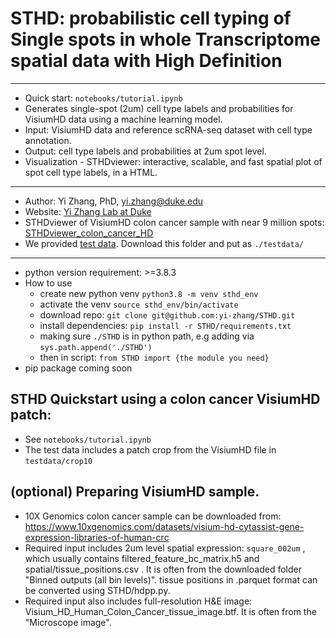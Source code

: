 # STHD: probabilistic cell typing of Single spots in whole Transcriptome spatial data with High Definition

---

- Quick start: `notebooks/tutorial.ipynb`
- Generates single-spot (2um) cell type labels and probabilities for VisiumHD data using a machine learning model.
- Input: VisiumHD data and reference scRNA-seq dataset with cell type annotation.
- Output: cell type labels and probabilities at 2um spot level.
- Visualization - STHDviewer: interactive, scalable, and fast spatial plot of spot cell type labels, in a HTML.

---

- Author: Yi Zhang, PhD, yi.zhang@duke.edu
- Website: [Yi Zhang Lab at Duke](https://yi-zhang-compbio-lab.github.io)
- STHDviewer of VisiumHD colon cancer sample with near 9 million spots: [STHDviewer_colon_cancer_HD](https://yi-zhang-compbio-lab.github.io/STHDviewer_colon_cancer_hd)
- We provided [test data](https://duke.box.com/v/yi-zhang-duke-sthd-test). Download this folder and put as `./testdata/`

---
- python version requirement: >=3.8.3
- How to use
  - create new python venv `python3.8 -m venv sthd_env`
  - activate the venv `source sthd_env/bin/activate`
  - download repo: `git clone git@github.com:yi-zhang/STHD.git`
  - install dependencies: `pip install -r STHD/requirements.txt`
  - making sure `./STHD` is in python path, e.g adding via `sys.path.append('./STHD')`
  - then in script: `from STHD import {the module you need}`
- pip package coming soon

## STHD Quickstart using a colon cancer VisiumHD patch:

- See `notebooks/tutorial.ipynb`
- The test data includes a patch crop from the VisiumHD file in `testdata/crop10`
  
## (optional) Preparing VisiumHD sample. 
- 10X Genomics colon cancer sample can be downloaded from: https://www.10xgenomics.com/datasets/visium-hd-cytassist-gene-expression-libraries-of-human-crc
- Required input includes 2um level spatial expression: `square_002um` , which usually contains filtered_feature_bc_matrix.h5 and spatial/tissue_positions.csv . It is often from the downloaded folder "Binned outputs (all bin levels)". tissue positions in .parquet format can be converted using STHD/hdpp.py.
- Required input also includes full-resolution H&E image: Visium_HD_Human_Colon_Cancer_tissue_image.btf. It is often from the "Microscope image".

